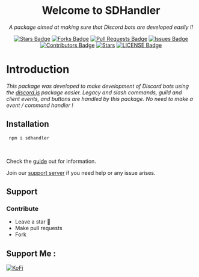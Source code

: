 <h1 align="center">Welcome to SDHandler </h1>
<p align="center"><i>A package aimed at making sure that Discord bots are developed easily !!</i></p>

<div align="center">
    <a href="https://github.com/Mihirbhave/sdhandler/stargazers"><img src="https://img.shields.io/github/stars/MihirBhave/sdhandler" alt="Stars Badge"/></a>
    <a href="https://github.com/Mihirbhave/sdhandler/network/members"><img src="https://img.shields.io/github/forks/MihirBhave/sdhandler" alt="Forks Badge"/></a>
    <a href="https://github.com/Mihirbhave/sdhandler/pulls"><img src="https://img.shields.io/github/issues-pr/MihirBhave/sdhandler" alt="Pull Requests Badge"/></a>
    <a href="https://github.com/Mihirbhave/sdhandler/issues"><img src="https://img.shields.io/github/issues/MihirBhave/sdhandler" alt="Issues Badge"/></a>
    <a href="https://github.com/Mihirbhave/sdhandler/graphs/contributors"><img src="https://img.shields.io/github/contributors/MihirBhave/sdhandler" alt="Contributors
        Badge"/></a>
    <a href="a"><img src = "https://img.shields.io/github/stars/MihirBhave/sdhandler?style=social" alt = "Stars"/></a>
    <a href="https://github.com/Mihirbhave/sdhandler/blob/main/LICENSE"><img src="https://img.shields.io/github/license/MihirBhave/sdhandler" alt="LICENSE Badge"/></a>
    
</div>





# Introduction
<em> This package was developed to make development of Discord bots using the [discord.js](https://discord.js.org/#/) package easier. Legacy and slash commands, guild and client events, and buttons are handled by this package. No need to make a event / command handler ! </em>



## Installation

``` bash
 npm i sdhandler
```
<br>

<p>Check the <a href="https://sudo-dragon.gitbook.io/sdhandler-docs/">guide</a> out for information.</p>
<p>Join our <a href="https://discord.com/invite/536Ex6WCMG">support server</a> if you need help or any issue arises.</p>

## Support
<h3> Contribute </h3>
    <ul>
        <li> Leave a star 🌟 </li>
        <li> Make pull requests </li>
        <li> Fork </li>
    </ul> 
  
## Support Me :
<a href = "https://ko-fi.com/R5R37LWXA" ><img src = "https://ko-fi.com/img/githubbutton_sm.svg" alt = KoFi></a>
<br></br>

